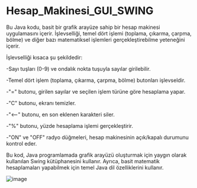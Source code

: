 # Hesap_Makinesi_GUI_SWING

Bu Java kodu, basit bir grafik arayüze sahip bir hesap makinesi uygulamasını içerir. İşlevselliği, temel dört işlemi (toplama, çıkarma, çarpma, bölme) ve diğer bazı matematiksel işlemleri gerçekleştirebilme yeteneğini içerir.

İşlevselliği kısaca şu şekildedir:

-Sayı tuşları (0-9) ve ondalık nokta tuşuyla sayılar girilebilir.

-Temel dört işlem (toplama, çıkarma, çarpma, bölme) butonları işlevseldir.

-"=" butonu, girilen sayılar ve seçilen işlem türüne göre hesaplama yapar.

-"C" butonu, ekranı temizler.

-"<--" butonu, en son eklenen karakteri siler.

-"%" butonu, yüzde hesaplama işlemi gerçekleştirir.

-"ON" ve "OFF" radyo düğmeleri, hesap makinesinin açık/kapalı durumunu kontrol eder.

Bu kod, Java programlamada grafik arayüzü oluşturmak için yaygın olarak kullanılan Swing kütüphanesini kullanır. Ayrıca, basit matematik hesaplamaları yapabilmek için temel Java dil özelliklerini kullanır.

![image](https://github.com/rose-omer/Hesap_Makinesi_GUI_SWING/assets/117285777/4da39a66-7c36-4029-8452-872ae06400b5)

